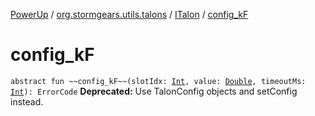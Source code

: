 [PowerUp](../../index.md) / [org.stormgears.utils.talons](../index.md) / [ITalon](index.md) / [config_kF](./config_k-f.md)

# config_kF

`abstract fun ~~config_kF~~(slotIdx: `[`Int`](https://kotlinlang.org/api/latest/jvm/stdlib/kotlin/-int/index.html)`, value: `[`Double`](https://kotlinlang.org/api/latest/jvm/stdlib/kotlin/-double/index.html)`, timeoutMs: `[`Int`](https://kotlinlang.org/api/latest/jvm/stdlib/kotlin/-int/index.html)`): ErrorCode`
**Deprecated:** Use TalonConfig objects and setConfig instead.

